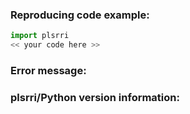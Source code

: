 <!-- Please describe the issue in detail here, and fill in the fields below -->
<!-- If you're filing anything other than an issue, feel free to disregard this template-->
<!-- Assign a label and a Project (please use plsrri-board) on the right side of the page-->

### Reproducing code example:

<!-- A short code example that reproduces the problem/missing feature. It should be
self-contained, i.e., possible to run as-is via 'python myproblem.py' -->

```python
import plsrri
<< your code here >>
```

<!-- Remove these sections for a feature request -->

### Error message:

<!-- Full error message, if any (starting from line Traceback: ...) -->

### plsrri/Python version information:

<!-- Output from 'import sys, plsrri; print(plsrri.__version__, sys.version)' -->
